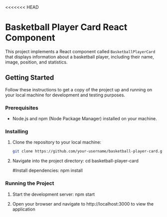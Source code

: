 <<<<<<< HEAD
# Basketball Player Card React Component

This project implements a React component called `BasketballPlayerCard` that displays information about a basketball player, including their name, image, position, and statistics.

## Getting Started

Follow these instructions to get a copy of the project up and running on your local machine for development and testing purposes.

### Prerequisites

- Node.js and npm (Node Package Manager) installed on your machine.

### Installing

1. Clone the repository to your local machine:

   ```bash
   git clone https://github.com/your-username/basketball-player-card.git
2. Navigate into the project directory:
   cd basketball-player-card

   #Install dependencies:
   npm install

### Running the Project
 
 1. Start the development server:
   npm start

 2. Open your browser and navigate to http://localhost:3000 to view the application
